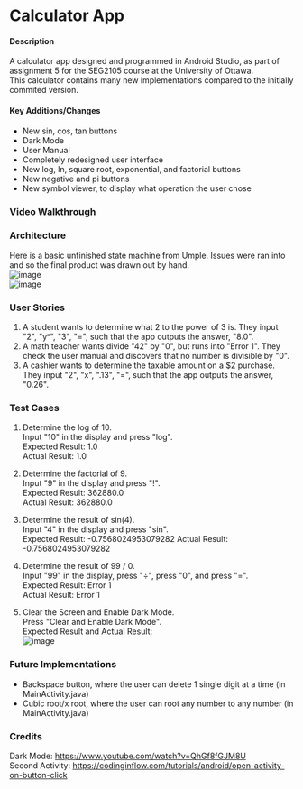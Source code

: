 # Calculator App

#### Description
A calculator app designed and programmed in Android Studio, as part of assignment 5 for the SEG2105 course at the University of Ottawa.  
This calculator contains many new implementations compared to the initially commited version.

#### Key Additions/Changes
- New sin, cos, tan buttons
- Dark Mode
- User Manual
- Completely redesigned user interface
- New log, ln, square root, exponential, and factorial buttons
- New negative and pi buttons
- New symbol viewer, to display what operation the user chose

### Video Walkthrough

### Architecture

Here is a basic unfinished state machine from Umple. Issues were ran into and so the final product was drawn out by hand.  
![image](https://user-images.githubusercontent.com/60322211/88244459-f30f9480-cc61-11ea-8467-b629819d4a05.png)  
![image](https://user-images.githubusercontent.com/60322211/88244358-92805780-cc61-11ea-94c7-04eafdd6d638.png)  

### User Stories
1. A student wants to determine what 2 to the power of 3 is. They input "2", "yˣ", "3", "=", such that the app outputs the answer, "8.0".  
2. A math teacher wants divide "42" by "0", but runs into "Error 1". They check the user manual and discovers that no number is divisible by "0".  
3. A cashier wants to determine the taxable amount on a $2 purchase. They input "2", "x", ".13", "=", such that the app outputs the answer, "0.26".

### Test Cases

1. Determine the log of 10.  
Input "10" in the display and press "log".  
Expected Result: 1.0  
Actual Result: 1.0

2. Determine the factorial of 9.  
Input "9" in the display and press "!".  
Expected Result: 362880.0  
Actual Result: 362880.0

3. Determine the result of sin(4).  
Input "4" in the display and press "sin".  
Expected Result: -0.7568024953079282
Actual Result: -0.7568024953079282

4. Determine the result of 99 / 0.  
Input "99" in the display, press "÷", press "0", and press "=".  
Expected Result: Error 1  
Actual Result: Error 1

5. Clear the Screen and Enable Dark Mode.  
Press "Clear and Enable Dark Mode".  
Expected Result and Actual Result:  
![image](https://user-images.githubusercontent.com/60322211/88239628-ecc5ec00-cc52-11ea-9a1d-e12ece1b180b.png)

### Future Implementations
- Backspace button, where the user can delete 1 single digit at a time (in MainActivity.java)  
- Cubic root/x root, where the user can root any number to any number (in MainActivity.java)

### Credits
Dark Mode: https://www.youtube.com/watch?v=QhGf8fGJM8U  
Second Activity: https://codinginflow.com/tutorials/android/open-activity-on-button-click  
